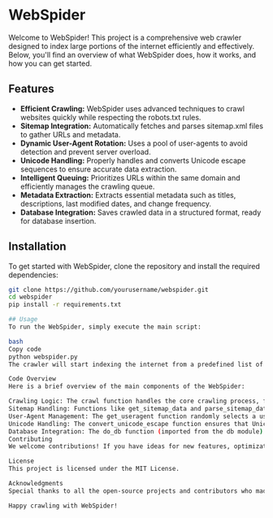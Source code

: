# WebSpider

Welcome to WebSpider! This project is a comprehensive web crawler designed to index large portions of the internet efficiently and effectively. Below, you'll find an overview of what WebSpider does, how it works, and how you can get started.

## Features

- **Efficient Crawling:** WebSpider uses advanced techniques to crawl websites quickly while respecting the robots.txt rules.
- **Sitemap Integration:** Automatically fetches and parses sitemap.xml files to gather URLs and metadata.
- **Dynamic User-Agent Rotation:** Uses a pool of user-agents to avoid detection and prevent server overload.
- **Unicode Handling:** Properly handles and converts Unicode escape sequences to ensure accurate data extraction.
- **Intelligent Queuing:** Prioritizes URLs within the same domain and efficiently manages the crawling queue.
- **Metadata Extraction:** Extracts essential metadata such as titles, descriptions, last modified dates, and change frequency.
- **Database Integration:** Saves crawled data in a structured format, ready for database insertion.

## Installation

To get started with WebSpider, clone the repository and install the required dependencies:

```bash
git clone https://github.com/yourusername/webspider.git
cd webspider
pip install -r requirements.txt

## Usage
To run the WebSpider, simply execute the main script:

bash
Copy code
python webspider.py
The crawler will start indexing the internet from a predefined list of seed URLs. You can customize the seed URLs in the script as per your requirements.

Code Overview
Here is a brief overview of the main components of the WebSpider:

Crawling Logic: The crawl function handles the core crawling process, fetching pages, extracting metadata, and managing the crawling queue.
Sitemap Handling: Functions like get_sitemap_data and parse_sitemap_data are responsible for fetching and parsing sitemap.xml files.
User-Agent Management: The get_useragent function randomly selects a user-agent from a list to avoid detection.
Unicode Handling: The convert_unicode_escape function ensures that Unicode escape sequences are properly converted.
Database Integration: The do_db function (imported from the db module) saves crawled data in a structured format.
Contributing
We welcome contributions! If you have ideas for new features, optimizations, or bug fixes, feel free to open an issue or submit a pull request.

License
This project is licensed under the MIT License.

Acknowledgments
Special thanks to all the open-source projects and contributors who made this project possible.

Happy crawling with WebSpider!
